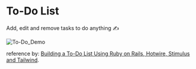 # To-Do List 

Add, edit and remove tasks to do anything ✍️


![To-Do_Demo](https://user-images.githubusercontent.com/48072419/192881838-051c50d1-4385-4147-8857-62d0ff7d7f69.gif)

reference by: [Building a To-Do List Using Ruby on Rails, Hotwire, Stimulus and Tailwind](https://www.akshaykhot.com/building-to-do-list-using-hotwire-and-stimulus/).
